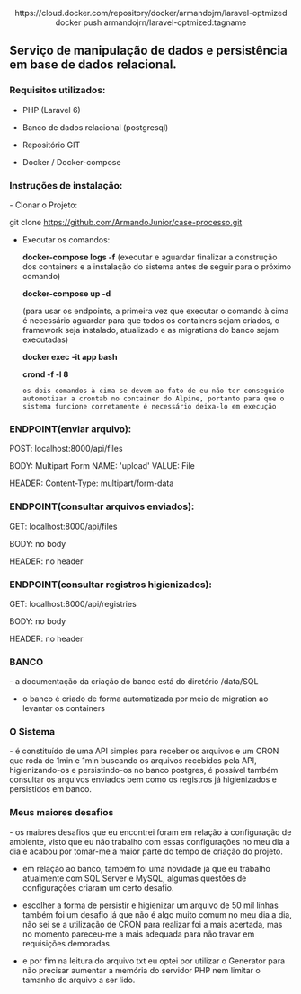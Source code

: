 <p align="center">https://cloud.docker.com/repository/docker/armandojrn/laravel-optmized </br>
docker push armandojrn/laravel-optmized:tagname
</p>


<h2>Serviço de manipulação de dados e persistência em base de dados relacional.</h2>

<h3>Requisitos utilizados:</h3>

- PHP (Laravel 6)
  
- Banco de dados relacional (postgresql)
  
- Repositório GIT
  
- Docker / Docker-compose

<h3>Instruções de instalação:</h3>
- Clonar o Projeto:
 
  git clone  https://github.com/ArmandoJunior/case-processo.git
  

- Executar os comandos:

  <strong>docker-compose logs -f</strong> (executar e aguardar finalizar a construção dos containers e a instalação do sistema antes de seguir para o próximo comando)  
  
  <strong>docker-compose up -d</strong>

  (para usar os endpoints, a primeira vez que executar o comando à cima é necessário aguardar para que todos os containers sejam criados, o framework seja instalado, atualizado e as migrations do banco sejam executadas)


  <strong>docker exec -it app bash</strong>
  
  <strong>crond -f -l 8</strong>
  
      os dois comandos à cima se devem ao fato de eu não ter conseguido automotizar a crontab no container do Alpine, portanto para que o sistema funcione corretamente é necessário deixa-lo em execução

<h3>ENDPOINT(enviar arquivo):</h3>
  POST: localhost:8000/api/files 
  
  BODY: Multipart Form NAME: 'upload' VALUE: File

  HEADER: Content-Type: multipart/form-data

<h3>ENDPOINT(consultar arquivos enviados):</h3>
  GET: localhost:8000/api/files

  BODY: no body

  HEADER: no header

<h3>ENDPOINT(consultar registros higienizados):</h3>
  GET: localhost:8000/api/registries

  BODY: no body

  HEADER: no header

<h3>BANCO</h3>
- a documentação da criação do banco está do diretório /data/SQL
  
- o banco é criado de forma automatizada por meio de migration ao levantar os containers

<h3>O Sistema</h3>
- é constituído de uma API simples para receber os arquivos e um CRON que roda de 1min e 1min buscando os arquivos recebidos pela API, higienizando-os e persistindo-os no banco postgres, é possível também consultar os arquivos enviados bem como os registros já higienizados e persistidos em banco.

<h3>Meus maiores desafios</h3>
- os maiores desafios que eu encontrei foram em relação à configuração de ambiente, visto que eu não trabalho com essas configurações no meu dia a dia e acabou por tomar-me a maior parte do tempo de criação do projeto.
  
- em relação ao banco, também foi uma novidade já que eu trabalho atualmente com SQL Server e MySQL, algumas questões de configurações criaram um certo desafio.
  
- escolher a forma de persistir e higienizar um arquivo de 50 mil linhas também foi um desafio já que não é algo muito comum no meu dia a dia, não sei se a utilização de CRON para realizar foi a mais acertada, mas no momento pareceu-me a mais adequada para não travar em requisições demoradas.
  
- e por fim na leitura do arquivo txt eu optei por utilizar o Generator para não precisar aumentar a memória do servidor PHP nem limitar o tamanho do arquivo a ser lido.

